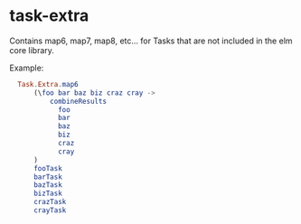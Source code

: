 # task-extra

Contains map6, map7, map8, etc... for Tasks that are not included in the elm core library.

Example:

```elm
  Task.Extra.map6
      (\foo bar baz biz craz cray ->
          combineResults
            foo
            bar
            baz
            biz
            craz
            cray
      )
      fooTask
      barTask
      bazTask
      bizTask
      crazTask
      crayTask
```